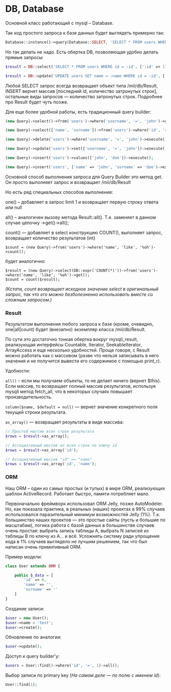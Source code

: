 # DB, Database

Основной класс работающий с mysql – Database.

Так код простого запроса к базе данных будет выглядеть примерно так:
```php
Database::instance()->query(Database::SELECT, 'SELECT * FROM users WHERE id = ' . $id);
```

Но так делать не надо. Есть обертка DB, позволяющая удобно делать прямые запросы:

```php
$result = DB::select('SELECT * FROM users WHERE id = :id', [':id' => 1]);

$result = DB::update('UPDATE users SET name = :name WHERE id = :id', [':name' => 'John', ':id' => 1]);
```

Любой SELECT запрос всегда возвращает объект типа /mii/db/Result, INSERT вернет массив [последний id, количество затронутых строк], 
остальные виды запросов — количество затронутых строк. Подробнее про Result будет чуть позже. 

Для еще более удобной работы, есть традиционный query builder:

```php
(new Query)->select()->from('users')->where('username', '=', 'john')->get();

(new Query)->select(['name', 'surname'])->from('users')->where('id', '=', '1')->one();

(new Query)->delete('users')->where('username', '=', 'john')->execute();

(new Query)->update('users')->set(['username', '=', 'john'])->execute();

(new Query)->insert('users')->values(['john', 'doe'])->execute();

(new Query)->insert('users', ['name' => 'john', 'surname' => 'doe')->execute();

```

Основной способ выполнения запроса для Query Builder это метод get. Он просто выполняет запрос и возвращает /mii/db/Result

Но есть ряд специальных способов выполнения:

one() – добавляет в запрос limit 1 и возвращает первую строку ответа или null

all() – аналогичен вызову метода Result::all(). Т.е. заменяет в данном случае цепочку ->get()->all();

count() — добавляет в select конструкцию COUNT(), выполняет запрос, возвращает количество результатов (int) 

```
$count = (new Query)->from('users')->where('name', 'like', '%oh')->count();
```
будет аналогично:

```
$result = (new Query)->select(DB::expr('COUNT(*)'))->from('users')->where('name', 'like', '%oh')->get();
$count = count($result);
```

*(Кстати, count возвращает исходное значение select в оригинальный запрос, так что его можно безболезненно использовать вместе 
со сложным запросом.)*


### Result

Результатом выполнения любого запроса к базе (кроме, очевидно, one|all|count) будет (внезапно) экземпляр класса /mii/db/Result.

По сути это достаточно тонкая обертка вокруг mysqli_result, реализующая интерфейсы Countable, Iterator, SeekableIterator, ArrayAccess
и еще несколько удобностей. Проще говоря, с Result можно работать как с массивом (разве что нельзя записывать в него значения 
и не получится вывести его содержимое с помощью print_r).

Удобности:

`all()` – если мы получаем объекты, то не делает ничего (вернет $this). Если массив, то возвращает полный массив результатов,
используя mysqli метод fetch_all, что в некоторых случаях повышает производительность.

`column($name, $default = null)` — вернет значение конкретного поля текущей строки результата.

`as_array()` — возвращает результаты в виде массива:

```php
// Простой массив всех строк результата
$rows = $result->as_array();

// Ассоциативный массив из всех строк по ключу id
$rows = $result->as_array('id');

// Ассоциативный массив "id" => "name"
$rows = $result->as_array('id', 'name');

```


### ORM
 
Наш ORM – один из самых простых (и тупых) в мире ORM, реализующих шаблон ActiveRecord. Работает быстро, памяти потребляет мало.

Первоначально фреймворк использовал ORM Jelly, позже AutoModeler. Но, как показала практика, в реальных (наших) проектах в 99% случаев 
использовался паразительный минимум возможностей Jelly (1%). Т.к. большинство наших проектов — это простые сайты (пусть и большие по
масштабам), логика работа с базой данных в большинстве случаев очень простая: выбрать запись таблицы A, выбрать N записей из 
таблицы B по ключу из A...  и всё. Усложнять систему ради упрощения кода в 1% случаев выглядело не лучшим решением, так что
был написан очень примитивный ORM.

Пример модели:

```php
class User extends ORM {

    public $_data = [
        'id' => 0,
        'name' => '',
        'surname' => ''
    ]
}
```

Создание записи:
```php
$user = new User();
$user->name = 'test';
$user->create();
```

Обновление по аналогии:
```php
$user->update();
```

Доступ к query builder'у:

```php
$users = User::find()->where('id', '=', 1)->all();
```

Выбор записи по primary key (*На самом деле — по полю с именем id*):

```php
User::find(1);
```




